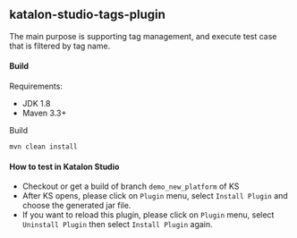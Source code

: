 ## katalon-studio-tags-plugin
The main purpose is supporting tag management, and execute test case that is filtered by tag name.

#### Build
Requirements:
- JDK 1.8
- Maven 3.3+

Build

`mvn clean install`

#### How to test in Katalon Studio
- Checkout or get a build of branch `demo_new_platform` of KS
- After KS opens, please click on `Plugin` menu, select `Install Plugin` and choose the generated jar file.
- If you want to reload this plugin, please click on `Plugin` menu, select `Uninstall Plugin` then select `Install Plugin` again. 